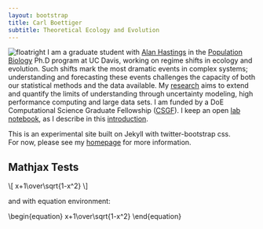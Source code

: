 ```yaml
---
layout: bootstrap
title: Carl Boettiger 
subtitle: Theoretical Ecology and Evolution 
---
```

![floatright](http://www.carlboettiger.info/wp-content/uploads/2010/09/carlboettiger1.jpg)
I am a graduate student with [Alan Hastings](http://two.ucdavis.edu/%7Eme "Alan Hastings") in the
[Population Biology](http://www-eve.ucdavis.edu/eve/pbg/) Ph.D program
at UC Davis, working on regime shifts in ecology and evolution. Such
shifts mark the most dramatic events in complex systems; understanding
and forecasting these events challenges the capacity of both our
statistical methods and the data available. My
[research](http://www.carlboettiger.info/research) aims to extend and
quantify the limits of understanding through uncertainty modeling, high
performance computing and large data sets. I am funded by a DoE
Computational Science Graduate Fellowship
([CSGF](https://www.krellinst.org/csgf/community/fellows/profile?n=boettiger)).
I keep an open [lab
notebook](http://www.carlboettiger.info/research/lab-notebook), as I
describe in this
[introduction](http://www.carlboettiger.info/archives/211).


This is an experimental site built on Jekyll with twitter-bootstrap css.  
For now, please see my [homepage](http://carlboettiger.info)
for more information. 


## Mathjax Tests

\\[ x+1\over\sqrt{1-x^2} \\]

and with equation environment:

\begin{equation}
x+1\over\sqrt{1-x^2}
\end{equation}

